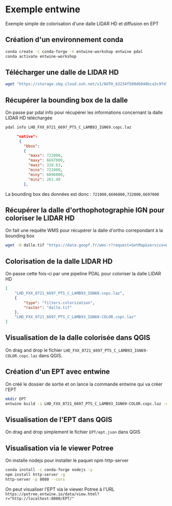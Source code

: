 # Exemple entwine

Exemple simple de colorisation d'une dalle LIDAR HD et diffusion en EPT

## Création d'un environnement conda

```bash
conda create -c conda-forge -n entwine-workshop entwine pdal
conda activate entwine-workshop
```

## Télécharger une dalle de LIDAR HD

```bash
wget "https://storage.sbg.cloud.ovh.net/v1/AUTH_63234f509d6048bca3c9fd7928720ca1/ppk-lidar/LH/LHD_FXX_0721_6697_PTS_C_LAMB93_IGN69.copc.laz"
```

## Récupérer la bounding box de la dalle

On passe par pdal info pour récupérer les informations concernant la dalle LIDAR HD téléchargée

```bash
pdal info LHD_FXX_0721_6697_PTS_C_LAMB93_IGN69.copc.laz
```

```json
     "native":
      {
        "bbox":
        {
          "maxx": 722000,
          "maxy": 6697000,
          "maxz": 328.63,
          "minx": 721000,
          "miny": 6696000,
          "minz": 261.48
        },
```

La bounding box des données est donc : `721000,6696000,722000,6697000`

## Récupérer la dalle d'orthophotographie IGN pour coloriser le LIDAR HD

On fait une requête WMS pour récupérer la dalle d'ortho correpondant à la bounding box

```bash
wget -O dalle.tif "https://data.geopf.fr/wms-r?request=GetMap&service=WMS&version=1.3.0&BBOX=721000,6696000,722000,6697000&LAYERS=ORTHOIMAGERY.ORTHOPHOTOS&WIDTH=4000&HEIGHT=4000&CRS=EPSG:2154&STYLES=&FORMAT=image/geotiff"
```

## Colorisation de la dalle LIDAR HD

On passe cette fois-ci par une pipeline PDAL pour coloriser la dalle LIDAR HD

```json
[
    "LHD_FXX_0721_6697_PTS_C_LAMB93_IGN69.copc.laz",
    {
        "type": "filters.colorization",
        "raster": "dalle.tif"
    },
    "LHD_FXX_0721_6697_PTS_C_LAMB93_IGN69-COLOR.copc.laz"
]
```

## Visualisation de la dalle colorisée dans QGIS

On drag and drop le fichier `LHD_FXX_0721_6697_PTS_C_LAMB93_IGN69-COLOR.copc.laz` dans QGIS.


## Création d'un EPT avec entwine

On créé le dossier de sortie et on lance la commande entwine qui va créer l'EPT

```bash
mkdir EPT
entwine build -i LHD_FXX_0721_6697_PTS_C_LAMB93_IGN69-COLOR.copc.laz -o EPT/
```

## Visualisation de l'EPT dans QGIS

On drag and drop simplement le fichier `EPT/ept.json` dans QGIS


## Visualisation via le viewer Potree

On installe nodejs pour installer le paquet npm http-server

```bash
conda install -c conda-forge nodejs -y
npm install http-server -g
http-server -p 8080 --cors
```

On peut visualiser l'EPT via le viewer Potree à l'URL `https://potree.entwine.io/data/view.html?r="http://localhost:8080/EPT/"`

